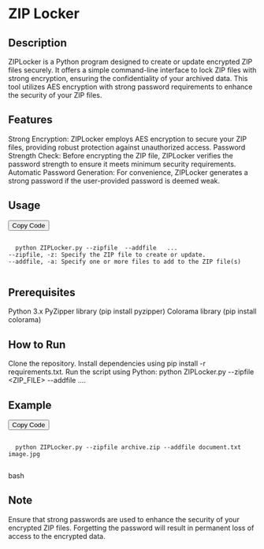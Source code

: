 # ZIP Locker

## Description
ZIPLocker is a Python program designed to create or update encrypted ZIP files securely. It offers a simple command-line interface to lock ZIP files with strong encryption, ensuring the confidentiality of your archived data. This tool utilizes AES encryption with strong password requirements to enhance the security of your ZIP files.

## Features
Strong Encryption: ZIPLocker employs AES encryption to secure your ZIP files, providing robust protection against unauthorized access.
Password Strength Check: Before encrypting the ZIP file, ZIPLocker verifies the password strength to ensure it meets minimum security requirements.
Automatic Password Generation: For convenience, ZIPLocker generates a strong password if the user-provided password is deemed weak.
## Usage

<!-- Add this code snippet where you want the "Copy Code" button to appear -->
<div>
  <button class="copy-button" onclick="copyCode()">Copy Code</button>
  <pre><code class="language-python">
  python ZIPLocker.py --zipfile <ZIP_FILE> --addfile <FILE1> <FILE2> ...
--zipfile, -z: Specify the ZIP file to create or update.
--addfile, -a: Specify one or more files to add to the ZIP file(s)
  </code></pre>
</div>

## Prerequisites
Python 3.x
PyZipper library (pip install pyzipper)
Colorama library (pip install colorama)
## How to Run
Clone the repository.
Install dependencies using pip install -r requirements.txt.
Run the script using Python: python ZIPLocker.py --zipfile <ZIP_FILE> --addfile <FILE1> <FILE2> ....
## Example
<div>
  <button class="copy-button" onclick="copyCode()">Copy Code</button>
  <pre><code class="language-python">
  python ZIPLocker.py --zipfile archive.zip --addfile document.txt image.jpg
  </code></pre>
</div>
bash

## Note
Ensure that strong passwords are used to enhance the security of your encrypted ZIP files.
Forgetting the password will result in permanent loss of access to the encrypted data.
